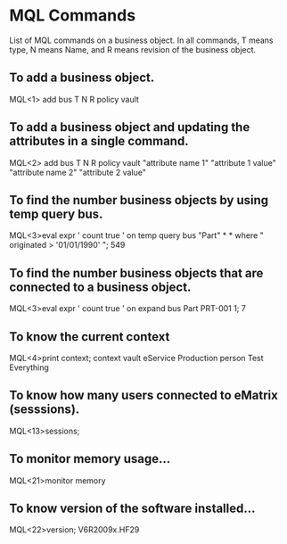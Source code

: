 # MQL Commands
List of MQL commands on a business object. In all commands, T means type, N means Name, and R means revision of the business object.

## To add a business object. 
MQL<1> add bus T N R policy <policyName> vault <vaultName>

## To add a business object and updating the attributes in a single command.
MQL<2> add bus T N R policy <policyName> vault <vaultName> "attribute name 1" "attribute 1 value" "attribute name 2" "attribute 2 value"

## To find the number business objects by using temp query bus.
MQL<3>eval expr ' count true ' on temp query bus "Part" * * where " originated > '01/01/1990' ";
549

## To find the number business objects that are connected to a business object.
MQL<3>eval expr ' count true ' on expand bus Part PRT-001 1;
7

## To know the current context
MQL<4>print context;
context vault eService Production person Test Everything

## To know how many users connected to eMatrix (sesssions).
MQL<13>sessions;

## To monitor memory usage...
MQL<21>monitor memory


## To know version of the software installed...
MQL<22>version;
V6R2009x.HF29

